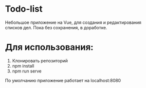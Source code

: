 # Todo-list

Небольшое приложение на Vue, для создания и редактирования списков дел. Пока без сохранения, в доработке.


# Для использования:

  1. Клонировать репозиторий
  2. npm install
  3. npm run serve

По умолчанию приложение работает на localhost:8080

